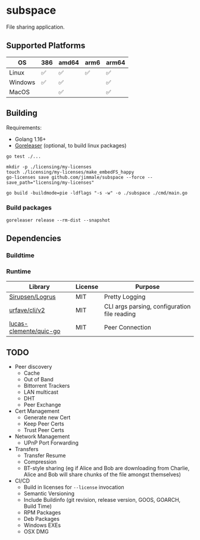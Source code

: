 # subspace
File sharing application.

## Supported Platforms

| OS      | 386 | amd64 | arm6 | arm64 |
| ---     | --- | ----  | ---  | ----  |
| Linux   | ✅   | ✅    | ✅    | ✅     |
| Windows | ✅   | ✅    |      | ✅    |
| MacOS   |     | ✅    |      | ✅     |

## Building
Requirements:
- Golang 1.16+
- [Goreleaser](https://goreleaser.com/) (optional, to build linux packages)

```shell
go test ./...

mkdir -p ./licensing/my-licenses
touch ./licensing/my-licenses/make_embedFS_happy
go-licenses save github.com/jimmale/subspace --force --save_path="licensing/my-licenses"

go build -buildmode=pie -ldflags "-s -w" -o ./subspace ./cmd/main.go
```

### Build packages
`goreleaser release --rm-dist --snapshot`

## Dependencies
### Buildtime 

### Runtime
| Library                                                     | License | Purpose                                      |
| -------                                                     |---------|----------------------------------------------|
| [Sirupsen/Logrus](https://github.com/Sirupsen/logrus)       | MIT     | Pretty Logging                               |
| [urfave/cli/v2](https://github.com/urfave/cli/v2)           | MIT     | CLI args parsing, configuration file reading |
| [lucas-clemente/quic-go](github.com/lucas-clemente/quic-go) | MIT     | Peer Connection                              |

## TODO

- Peer discovery
  - Cache
  - Out of Band
  - Bittorrent Trackers
  - LAN multicast
  - DHT
  - Peer Exchange
- Cert Management
  - Generate new Cert
  - Keep Peer Certs
  - Trust Peer Certs
- Network Management
  - UPnP Port Forwarding
- Transfers
  - Transfer Resume
  - Compression
  - BT-style sharing (eg if Alice and Bob are downloading from Charlie, Alice and Bob will share chunks of the file amongst themselves)
- CI/CD
  - Build in licenses for `--license` invocation
  - Semantic Versioning
  - Include Buildinfo (git revision, release version, GOOS, GOARCH, Build Time)
  - RPM Packages
  - Deb Packages
  - Windows EXEs
  - OSX DMG